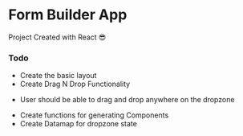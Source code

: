 # Form Builder App
Project Created with React 😎

 ### Todo
 * Create the basic layout
 * Create Drag N Drop Functionality
  - User should be able to drag and drop anywhere on the dropzone
 * Create functions for generating Components
 * Create Datamap for dropzone state